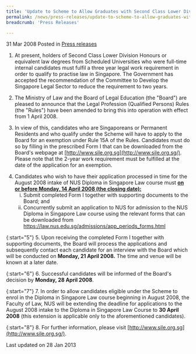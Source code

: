 ```yaml
---
title: 'Update to Scheme to Allow Graduates with Second Class Lower Division Honours Degrees to Practise Law'
permalink: /news/press-releases/update-to-scheme-to-allow-graduates-with-second-class-lower-division-honours-degrees-to-practise-law
breadcrumb: 'Press Releases'

---
```



31 Mar 2008 Posted in [Press releases](/news/press-releases)


1. At present, holders of Second Class Lower Division Honours or equivalent law degrees from Scheduled Universities who were full-time internal candidates must fulfil a three year legal work requirement in order to qualify to practise law in Singapore. The Government has accepted the recommendation of the Committee to Develop the Singapore Legal Sector to reduce the requirement to two years.

2. The Ministry of Law and the Board of Legal Education (the "Board") are pleased to announce that the Legal Profession (Qualified Persons) Rules (the "Rules") have been amended to bring this into operation with effect from 1 April 2008.

3. In view of this, candidates who are Singaporeans or Permanent Residents and who qualify under the Scheme will have to apply to the Board for an exemption under Rule 15A of the Rules. Candidates must do so by filling in the prescribed Form I that can be downloaded from the Board's webpage at [http://www.sile.org.sg](http://www.sile.org.sg/). Please note that the 2-year work requirement must be fulfilled at the date of the application for an exemption.

<ol start="4">
<li> Candidates who wish to have their application processed in time for the August 2008 intake of NUS Diploma in Singapore Law course must <strong><u>on or before Monday, 14 April 2008 (the closing date):</u></strong>

<ol style="list-style-type: lower-roman">
<li>Submit completed Form I together with supporting documents to the Board; and</li>
<li>Concurrently submit an application to NUS for admission to the NUS Diploma in Singapore Law course using the relevant forms that can be downloaded from
<a href="https://law.nus.edu.sg/admissions/app_periods_forms.html">https://law.nus.edu.sg/admissions/app_periods_forms.html</a></li>
</ol>

</li>
</ol>

{:start="5"}
5. Upon receiving the completed Form I together with supporting documents, the Board will process the applications and subsequently contact each candidate for an interview with the Board which will be conducted on **Monday, 21 April 2008.** The time and venue will be known at a later date.

{:start="6"}
6. Successful candidates will be informed of the Board's decision by **Monday, 28 April 2008**.

{:start="7"}
7. In order to allow candidates eligible under the Scheme to enrol in the Diploma in Singapore Law course beginning in August 2008, the Faculty of Law, NUS will be extending the deadline for applications to the August 2008 intake to the Diploma in Singapore Law Course to **30 April 2008** (this extension is applicable only to the aforementioned candidates).

{:start="8"}
8. For further information, please visit [http://www.sile.org.sg](http://www.sile.org.sg/).

<p class="right-side-updated">Last updated on 28 Jan 2013</p>




